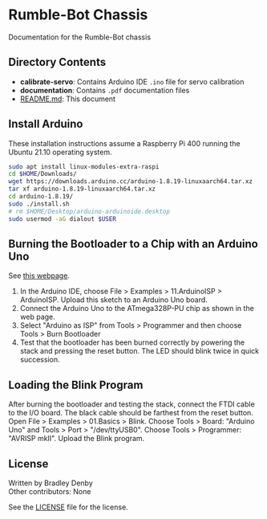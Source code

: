 # Rumble-Bot Chassis

Documentation for the Rumble-Bot chassis

## Directory Contents

* **calibrate-servo**: Contains Arduino IDE `.ino` file for servo calibration
* **documentation**: Contains `.pdf` documentation files
* [README.md](README.md): This document

## Install Arduino

These installation instructions assume a Raspberry Pi 400 running the Ubuntu
21.10 operating system.

```bash
sudo apt install linux-modules-extra-raspi
cd $HOME/Downloads/
wget https://downloads.arduino.cc/arduino-1.8.19-linuxaarch64.tar.xz
tar xf arduino-1.8.19-linuxaarch64.tar.xz
cd arduino-1.8.19/
sudo ./install.sh
# rm $HOME/Desktop/arduino-arduinoide.desktop
sudo usermod -aG dialout $USER
```

## Burning the Bootloader to a Chip with an Arduino Uno

See
[this webpage](https://docs.arduino.cc/built-in-examples/arduino-isp/ArduinoToBreadboard).

1. In the Arduino IDE, choose File > Examples > 11.ArduinoISP > ArduinoISP.
   Upload this sketch to an Arduino Uno board.
2. Connect the Arduino Uno to the ATmega328P-PU chip as shown in the web page.
3. Select "Arduino as ISP" from Tools > Programmer and then choose
   Tools > Burn Bootloader
4. Test that the bootloader has been burned correctly by powering the stack and
   pressing the reset button. The LED should blink twice in quick succession.

## Loading the Blink Program

After burning the bootloader and testing the stack, connect the FTDI cable to
the I/O board. The black cable should be farthest from the reset button. Open
File > Examples > 01.Basics > Blink. Choose Tools > Board: "Arduino Uno" and
Tools > Port > "/dev/ttyUSB0". Choose Tools > Programmer: "AVRISP mkII". Upload
the Blink program.

## License

Written by Bradley Denby  
Other contributors: None

See the [LICENSE](../LICENSE) file for the license.
